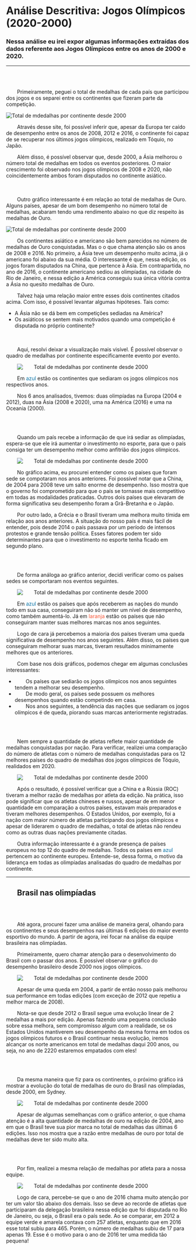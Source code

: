 # Análise Descritiva: Jogos Olímpicos (2020-2000)

### Nessa análise eu irei expor algumas informações extraídas dos dados referente aos Jogos Olímpicos entre os anos de 2000 e 2020.

---
<br></br>
<div style="text-indent: 30px;">
Primeiramente, peguei o total de medalhas de cada país que participou dos jogos e os separei entre os continentes que fizeram parte da competição.
</div>

<p align="right">

![Total de mdedalhas por continente desde 2000](graf1.png)

</p>

<div style="text-indent: 30px;">
<p>
Através desse site, foi possível inferir que, apesar da Europa ter caído de desempenho entre os anos de 2008, 2012 e 2016, o continente foi capaz de se recuperar nos últimos jogos olímpicos, realizado em Tóquio, no Japão.
</p>

<p>
Além disso, é possível observar que, desde 2000, a Ásia melhorou o número total de medalhas em todos os eventos posteriores. O maior crescimento foi observado nos jogos olímpicos de 2008 e 2020, não coincidentemente ambos foram disputados no continente asiático.
</p>
</div>
<br></br>
<div style="text-indent: 30px;">
Outro gráfico interessante é em relação ao total de medalhas de Ouro. Alguns países, apesar de um bom desempenho no número total de medalhas, acabaram tendo uma rendimento abaixo no que diz respeito às medalhas de Ouro.
</div>

<p align="right">


![Total de mdedalhas por continente desde 2000](graf2.png)

</p>

<div style="text-indent: 30px;">
<p>
    Os continentes asiático e americano são bem parecidos no número de medalhas de Ouro conquistadas. Mas o o que chama atenção são os anos de 2008 e 2016. No primeiro, a Ásia teve um desempenho muito acima, já o americano foi abaixo da sua média. O interessante é que, nessa edição, os jogos foram disputados na China, que pertence à Ásia. Em contrapartida, no ano de 2016, o continente americano sediou as olimpíadas, na cidade do Rio de Janeiro, e nessa edição a América conseguiu sua única vitória contra a Ásia no quesito medalhas de Ouro.
</p>

<p>
    Talvez haja uma relação maior entre esses dois continentes citados acima. Com isso, é possível levantar algumas hipóteses. Tais como:
</p>
</div>

 - A Ásia não se dá bem em competições sediadas na América?
 - Os asiáticos se sentem mais motivados quando uma competição é disputada no próprio continente?

<div style="text-indent: 30px;">
<br></br>
<div style="text-indent: 30px;">
Aqui, resolvi deixar a visualização mais visível. É possível observar o quadro de medalhas por continente especificamente evento por evento.
</div>

<p align="right">


![Total de mdedalhas por continente desde 2000](graf3_new.png)

</p>

<div style="text-indent: 30px;">
<p>
Em <span style="color:#0471A6">azul</span> estão os continentes que sediaram os jogos olímpicos nos respectivos anos.

Nos 6 anos analisados, tivemos: duas olimpíadas na Europa (2004 e 2012), duas na Ásia (2008 e 2020), uma na América (2016) e uma na Oceania (2000).
</p>
</div>
<br></br>
<div>
<p style="text-indent: 30px;">
Quando um país recebe a informação de que irá sediar as olimpíadas, espera-se que ele irá aumentar o investimento no esporte, para que o país consiga ter um desempenho melhor como anfitrião dos jogos olímpicos.
</p>
</div>

<p align="right">


![Total de mdedalhas por continente desde 2000](graf4.png)

</p>

<div>
<p style="text-indent: 30px;">
No gráfico acima, eu procurei entender como os países que foram sede se compotaram nos anos anteriores. Foi possível notar que a China, de 2004 para 2008 teve um salto enorme de desempenho. Isso mostra que o governo foi comprometido para que o país se tornasse mais competitivo em todas as modalidades praticadas. Outros dois países que elevaram de forma significativa seu desempenho foram a Grã-Bretanha e o Japão.

Por outro lado, a Grécia e o Brasil tiveram uma melhora muito tímida em relação aos anos anteriores. A situação do nosso país é mais fácil de entender, pois desde 2014 o país passava por um período de intensos protestos e grande tensão política. Esses fatores podem ter sido determinantes para que o investimento no esporte tenha ficado em segundo plano.
</p>
</div>
<br></br>
<div>
<p style="text-indent: 30px;">
De forma análoga ao gráfico anterior, decidi verificar como os países sedes se comportaram nos eventos seguintes.
</p>
</div>

<p align="right">


![Total de mdedalhas por continente desde 2000](graf5.png)

</p>

<div>
<p style="text-indent: 30px;">
Em <span style="color:#0471A6">azul</span> estão os países que após receberem as nações do mundo todo em sua casa, conseguiram não só manter um nível de desempenho, como também aumentá-lo. Já em <span style="color:#F95738">laranja</span> estão os países que não conseguiram manter suas melhores marcas nos anos seguintes.

Logo de cara já percebemos a maioria dos países tiveram uma queda significativa de desempenho nos anos seguintes. Além disso, os países que conseguiram melhorar suas marcas, tiveram resultados minimamente melhores que os anteriores.

Com base nos dois gráficos, podemos chegar em algumas conclusões interessantes:
</p>
</div>

 - Os países que sediarão os jogos olímpicos nos anos seguintes tendem a melhorar seu desempenho.
 - De modo geral, os países sede possuem os melhores desempenhos quando estão competindo em casa.
 - Nos anos seguintes, a tendência das nações que sediaram os jogos olímpicos é de queda, piorando suas marcas anteriormente registradas.

<br></br>
<div>
<p style="text-indent: 30px;">
Nem sempre a quantidade de atletas reflete maior quantidade de medalhas conquistadas por nação. Para verificar, realizei uma comparação do número de atletas com o número de medalhas conquistadas para os 12 melhores países do quadro de medalhas dos jogos olímpicos de Tóquio, realidados em 2020.
</p>
</div>

<p align="right">


![Total de mdedalhas por continente desde 2000](graf6.png)

</p>

<div>
<p style="text-indent: 30px;">
Após o resultado, é possível verificar que a China e a Rússia (ROC) tiveram a melhor razão de medalhas por atleta da edição. Na prática, isso pode significar que os atletas chineses e russos, apesar de em menor quantidade em comparação a outros países, estavam mais preparados e tiveram melhores desempenhos. O Estados Unidos, por exemplo, foi a nação com maior número de atletas participando dos jogos olímpicos e apesar de liderarem o quadro de medalhas, o total de atletas não rendeu como as outras duas nações previamente citadas.

Outra informação interessante é a grande presença de países europeus no top 12 do quadro de medalhas. Todos os países em <span style="color:#0471A6">azul</span> pertencem ao continente europeu. Entende-se, dessa forma, o motivo da liderança em todas as olimpíadas analisadas do quadro de medalhas por continente.
</p>
</div>

---
## Brasil nas olimpíadas
<br></br>
<div>
<p style="text-indent: 30px;">
Até agora, procurei fazer uma análise de maneira geral, olhando para os continentes e seus desempenhos nas últimas 6 edições do maior evento esportivo do mundo. A partir de agora, irei focar na análise da equipe brasileira nas olimpíadas.

Primeiramente, quero chamar atenção para o desenvolvimento do Brasil com o passar dos anos. É possível observar o gráfico do desempenho brasileiro desde 2000 nos jogos olímpicos.
</p>
</div>

<p align="right">


![Total de mdedalhas por continente desde 2000](graf7.png)

</p>

<div>
<p style="text-indent: 30px;">
Apesar de uma queda em 2004, a partir de então nosso país melhorou sua performance em todas edições (com exceção de 2012 que repetiu a melhor marca de 2008).

Nota-se que desde 2012 o Brasil segue uma evolução linear de 2 medalhas a mais por edição. Apenas fazendo uma pequena conclusão sobre essa melhora, sem compromisso algum com a realidade, se os Estados Unidos mantiverem seu desempenho da mesma forma em todos os jogos olímpicos futuros e o Brasil continuar nessa evolução, iremos alcançar os norte americanos em total de medalhas daqui 200 anos, ou seja, no ano de 2220 estaremos empatados com eles!
</p>
</div>

<br></br>
<div>
<p style="text-indent: 30px;">
Da mesma maneira que fiz para os continentes, o próximo gráfico irá mostrar a evolução do total de medalhas de ouro do Brasil nas olimpíadas, desde 2000, em Sydney. 
</p>
</div>

<p align="right">


![Total de mdedalhas por continente desde 2000](graf8.png)

</p>

<div>
<p style="text-indent: 30px;">
Apesar de algumas semelhanças com o gráfico anterior, o que chama atenção é a alta quantidade de medalhas de ouro na edição de 2004, ano em que o Brasil teve sua pior marca no total de medalhas das últimas 6 edições. Isso nos mostra que a razão entre medalhas de ouro por total de medalhas deve ter sido muito alta.
</p>
</div>
<br></br>
<div>
<p style="text-indent: 30px;">
Por fim, realizei a mesma relação de medalhas por atleta para a nossa equipe. 
</p>
</div>

<p align="right">


![Total de mdedalhas por continente desde 2000](graf9.png)

</p>

<div>
<p style="text-indent: 30px;">
Logo de cara, percebe-se que o ano de 2016 chama muito atenção por ter um valor tão abaixo dos demais. Isso se deve ao recorde de atletas que participaram da delegação brasileira nessa edição que foi disputada no Rio de Janeiro, ou seja, o Brasil era o país sede. Ao se comparar, em 2012 a equipe verde e amarela contava com 257 atletas, enquanto que em 2016 esse total subiu para 465. Porém, o número de medalhas subiu de 17 para apenas 19. Esse é o motivo para o ano de 2016 ter uma medida tão pequena!
</p>
</div>